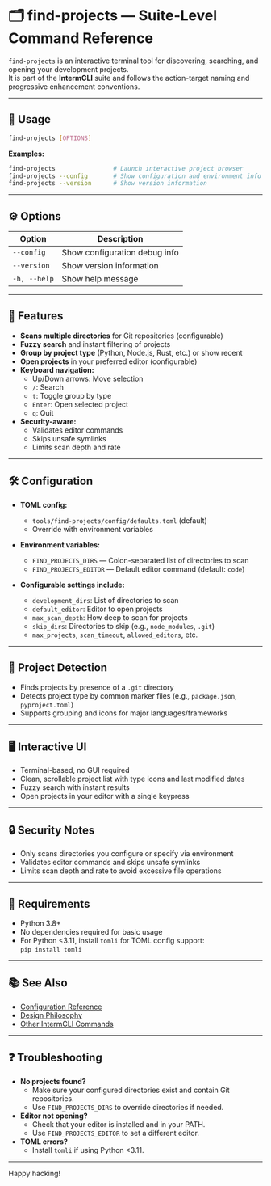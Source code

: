 # 🗂️ find-projects — Suite-Level Command Reference

`find-projects` is an interactive terminal tool for discovering, searching, and opening your development projects.  
It is part of the **IntermCLI** suite and follows the action-target naming and progressive enhancement conventions.

---

## 🚀 Usage

```bash
find-projects [OPTIONS]
```

**Examples:**
```bash
find-projects                # Launch interactive project browser
find-projects --config       # Show configuration and environment info
find-projects --version      # Show version information
```

---

## ⚙️ Options

| Option         | Description                                   |
|----------------|-----------------------------------------------|
| `--config`     | Show configuration debug info                 |
| `--version`    | Show version information                      |
| `-h, --help`   | Show help message                             |

---

## 📝 Features

- **Scans multiple directories** for Git repositories (configurable)
- **Fuzzy search** and instant filtering of projects
- **Group by project type** (Python, Node.js, Rust, etc.) or show recent
- **Open projects** in your preferred editor (configurable)
- **Keyboard navigation:**  
  - Up/Down arrows: Move selection  
  - `/`: Search  
  - `t`: Toggle group by type  
  - `Enter`: Open selected project  
  - `q`: Quit
- **Security-aware:**  
  - Validates editor commands  
  - Skips unsafe symlinks  
  - Limits scan depth and rate

---

## 🛠️ Configuration

- **TOML config:**  
  - `tools/find-projects/config/defaults.toml` (default)
  - Override with environment variables

- **Environment variables:**
  - `FIND_PROJECTS_DIRS` — Colon-separated list of directories to scan
  - `FIND_PROJECTS_EDITOR` — Default editor command (default: `code`)

- **Configurable settings include:**
  - `development_dirs`: List of directories to scan
  - `default_editor`: Editor to open projects
  - `max_scan_depth`: How deep to scan for projects
  - `skip_dirs`: Directories to skip (e.g., `node_modules`, `.git`)
  - `max_projects`, `scan_timeout`, `allowed_editors`, etc.

---

## 🧩 Project Detection

- Finds projects by presence of a `.git` directory
- Detects project type by common marker files (e.g., `package.json`, `pyproject.toml`)
- Supports grouping and icons for major languages/frameworks

---

## 🖥️ Interactive UI

- Terminal-based, no GUI required
- Clean, scrollable project list with type icons and last modified dates
- Fuzzy search with instant results
- Open projects in your editor with a single keypress

---

## 🔒 Security Notes

- Only scans directories you configure or specify via environment
- Validates editor commands and skips unsafe symlinks
- Limits scan depth and rate to avoid excessive file operations

---

## 🐍 Requirements

- Python 3.8+
- No dependencies required for basic usage
- For Python <3.11, install `tomli` for TOML config support:  
  `pip install tomli`

---

## 📚 See Also

- [Configuration Reference](../CONFIGURATION.md)
- [Design Philosophy](../DESIGN.md)
- [Other IntermCLI Commands](../README.md)

---

## ❓ Troubleshooting

- **No projects found?**  
  - Make sure your configured directories exist and contain Git repositories.
  - Use `FIND_PROJECTS_DIRS` to override directories if needed.
- **Editor not opening?**  
  - Check that your editor is installed and in your PATH.
  - Use `FIND_PROJECTS_EDITOR` to set a different editor.
- **TOML errors?**  
  - Install `tomli` if using Python <3.11.

---

Happy hacking!